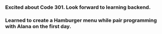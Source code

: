 ### Excited about Code 301. Look forward to learning backend.
### Learned to create a Hamburger menu while pair programming with Alana on the first day.
